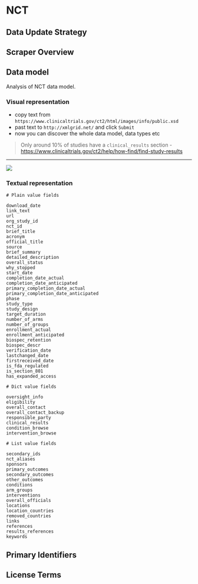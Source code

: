 # NCT

## Data Update Strategy

## Scraper Overview

## Data model

Analysis of NCT data model.

### Visual representation

- copy text from `https://www.clinicaltrials.gov/ct2/html/images/info/public.xsd`
- past text to `http://xmlgrid.net/` and click `Submit`
- now you can discover the whole data model, data types etc

> Only around 10% of studies have a `clinical_results` section - https://www.clinicaltrials.gov/ct2/help/how-find/find-study-results

---

![](https://cloud.githubusercontent.com/assets/557395/10075868/d77548fe-62e0-11e5-84e0-c81ec6badcfe.png)

### Textual representation

```
# Plain value fields

download_date
link_text
url
org_study_id
nct_id
brief_title
acronym
official_title
source
brief_summary
detailed_description
overall_status
why_stopped
start_date
completion_date_actual
completion_date_anticipated
primary_completion_date_actual
primary_completion_date_anticipated
phase
study_type
study_design
target_duration
number_of_arms
number_of_groups
enrollment_actual
enrollment_anticipated
biospec_retention
biospec_descr
verification_date
lastchanged_date
firstreceived_date
is_fda_regulated
is_section_801
has_expanded_access

# Dict value fields

oversight_info
eligibility
overall_contact
overall_contact_backup
responsible_party
clinical_results
condition_browse
intervention_browse

# List value fields

secondary_ids
nct_aliases
sponsors
primary_outcomes
secondary_outcomes
other_outcomes
conditions
arm_groups
interventions
overall_officials
locations
location_countries
removed_countries
links
references
results_references
keywords
```

## Primary Identifiers

## License Terms
